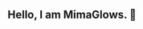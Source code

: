 ## Hello, I am MimaGlows. 👋

<!--
**
You can call me MimaGlows/ma/Chiffon, in Chinese "ma(码)" means *code*, ~~but coding is not my business.~~
I am not a programmer. I use Github to backup and deploy my blog so there is nothing can help you:p.
Hey but anyways nice to see you.

Here is my blog: https://mimaglows.com
and there is sub one: https://shirouwu.com

Now I am working in CISDI.
-->
